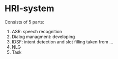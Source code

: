 # HRI-system

Consists of 5 parts:

1. ASR: speech recognition
2. Dialog managment: developing
3. IDSF: intent detection and slot filling taken from ...
4. NLG
5. Task
